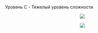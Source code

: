 Уровень C - Тяжелый уровень сложности
<p align="center">
  <img src="https://github.com/Macc0de/Learning_of_C/assets/138070020/1d654e9f-c203-4327-a79e-c941a60090c3">
</p>
<p align="center">
  <img src="https://github.com/Macc0de/Learning_of_C/assets/138070020/66bbea97-a1a7-40ae-a775-14c76ddb9cb9">
</p>
